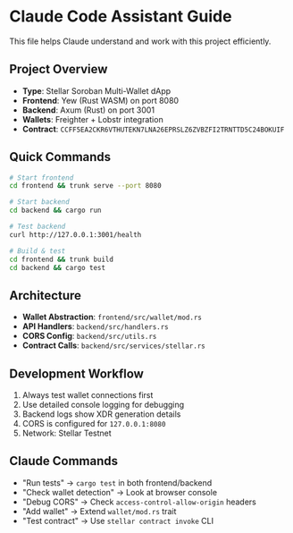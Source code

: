 # Claude Code Assistant Guide

This file helps Claude understand and work with this project efficiently.

## Project Overview
- **Type**: Stellar Soroban Multi-Wallet dApp
- **Frontend**: Yew (Rust WASM) on port 8080
- **Backend**: Axum (Rust) on port 3001
- **Wallets**: Freighter + Lobstr integration
- **Contract**: `CCFF5EA2CKR6VTHUTEKN7LNA26EPRSLZ6ZVBZFI2TRNTTD5C24BOKUIF`

## Quick Commands
```bash
# Start frontend
cd frontend && trunk serve --port 8080

# Start backend
cd backend && cargo run

# Test backend
curl http://127.0.0.1:3001/health

# Build & test
cd frontend && trunk build
cd backend && cargo test
```

## Architecture
- **Wallet Abstraction**: `frontend/src/wallet/mod.rs`
- **API Handlers**: `backend/src/handlers.rs`
- **CORS Config**: `backend/src/utils.rs`
- **Contract Calls**: `backend/src/services/stellar.rs`

## Development Workflow
1. Always test wallet connections first
2. Use detailed console logging for debugging
3. Backend logs show XDR generation details
4. CORS is configured for `127.0.0.1:8080`
5. Network: Stellar Testnet

## Claude Commands
- "Run tests" → `cargo test` in both frontend/backend
- "Check wallet detection" → Look at browser console
- "Debug CORS" → Check `access-control-allow-origin` headers
- "Add wallet" → Extend `wallet/mod.rs` trait
- "Test contract" → Use `stellar contract invoke` CLI